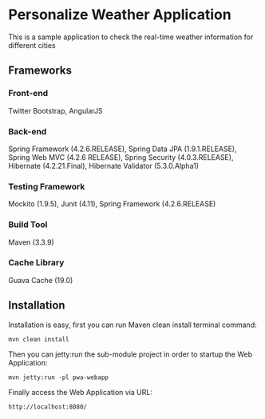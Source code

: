 # Personalize Weather Application
This is a sample application to check the real-time weather information for different cities

## Frameworks

### Front-end
Twitter Bootstrap, AngularJS

### Back-end
Spring Framework (4.2.6.RELEASE), Spring Data JPA (1.9.1.RELEASE), Spring Web MVC (4.2.6 RELEASE), Spring Security (4.0.3.RELEASE), Hibernate (4.2.21.Final), Hibernate Validator (5.3.0.Alpha1)

### Testing Framework
Mockito (1.9.5), Junit (4.11), Spring Framework (4.2.6.RELEASE)

### Build Tool
Maven (3.3.9)

### Cache Library
Guava Cache (19.0)

## Installation
Installation is easy, first you can run Maven clean install terminal command:
```
mvn clean install
```

Then you can jetty:run the sub-module project in order to startup the Web Application:
```
mvn jetty:run -pl pwa-webapp
```

Finally access the Web Application via URL:
```
http://localhost:8080/
```
